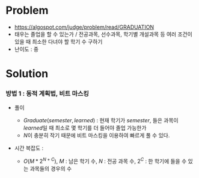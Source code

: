 # Problem
* https://algospot.com/judge/problem/read/GRADUATION
* 태우는 졸업을 할 수 있는가 / 
전공과목, 선수과목, 학기별 개설과목 등 여러 조건이 있을 때 최소한 다녀야 할 학기 수 구하기
* 난이도 : 중

# Solution

### 방법 1 : 동적 계획법, 비트 마스킹
* 풀이
  * $Graduate(semester, learned)$ : 현재 학기가 $semester$, 들은 과목이 $learned$일 때
최소로 몇 학기를 더 들어야 졸업 가능한가
  * $N$이 충분히 작기 때문에 비트 마스킹을 이용하여 빠르게 풀 수 있다.

* 시간 복잡도 :
  * $O(M*2^{N+C})$, $M$ : 남은 학기 수, $N$ : 전공 과목 수, $2^C$ : 한 학기에 들을 수 있는 과목들의 경우의 수
<br></br>
